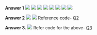 **Answer 1**
![](yourscanfromsnelllibrary/image0000.jpg)
![](yourscanfromsnelllibrary/image0001.jpg)
![](yourscanfromsnelllibrary/image0002.jpg)
![](yourscanfromsnelllibrary/image0003.jpg)
![](yourscanfromsnelllibrary/image0004.jpg)
![](yourscanfromsnelllibrary/image0005.jpg)
![](yourscanfromsnelllibrary/image0006.jpg)
![](yourscanfromsnelllibrary/image0007.jpg)

**Answer 2**
![](yourscanfromsnelllibrary/image0009.jpg)
![](yourscanfromsnelllibrary/image0010.jpg)
Reference code- [Q2](https://github.com/rohinarora/EECE5644-Machine_Learning/blob/master/Hw2/Q2.ipynb)



**Answer 3.**
![](yourscanfromsnelllibrary/image0008.jpg)
Refer code for the above- [Q3](https://github.com/rohinarora/EECE5644-Machine_Learning/blob/master/Hw2/Q3.ipynb)
